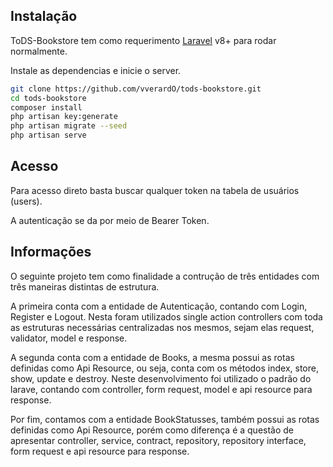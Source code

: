 ## Instalação

ToDS-Bookstore tem como requerimento [Laravel](https://laravel.com/docs/8.x) v8+  para rodar normalmente.

Instale as dependencias e inicie o server.

```sh
git clone https://github.com/vverardO/tods-bookstore.git
cd tods-bookstore
composer install
php artisan key:generate
php artisan migrate --seed
php artisan serve
```

## Acesso
Para acesso direto basta buscar qualquer token na tabela de usuários (users).

A autenticação se da por meio de Bearer Token.

## Informações

O seguinte projeto tem como finalidade a contrução de três entidades com três maneiras distintas de estrutura.

A primeira conta com a entidade de Autenticação, contando com Login, Register e Logout. Nesta foram utilizados single action controllers com toda as estruturas necessárias centralizadas nos mesmos, sejam elas request, validator, model e response.

A segunda conta com a entidade de Books, a mesma possui as rotas definidas como Api Resource, ou seja, conta com os métodos index, store, show, update e destroy. Neste desenvolvimento foi utilizado o padrão do larave, contando com controller, form request, model e api resource para response.

Por fim, contamos com a entidade BookStatusses, também possui as rotas definidas como Api Resource, porém como diferença é a questão de apresentar controller, service, contract, repository, repository interface, form request e api resource para response.
